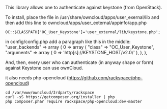 This library allows one to authenticate against keystone (from OpenStack).

To install, place the file in /usr/share/owncloud/apps/user_exernal/lib
and then add this line to owncloud/apps/user_external/appinfo/app.php

    OC::$CLASSPATH['OC_User_Keystone']='user_external/lib/keystone.php';

in config/config.php add a paragraph like this in the middle:
    "user_backends" => array (
        0 => array (
          "class"     => "OC_User_Keystone",
          "arguments" => array (
            0 => 'http[s]://KEYSTONE_HOST/v2.0/'
          ),
        ),
      ),

And, then, every user who can authenticate (in anyway shape or form) against
Keystone can use ownCloud.

it also needs php-opencloud (https://github.com/rackspace/php-opencloud)

    cd /var/www/owncloud/3rdparty/rackspace
    curl -sS https://getcomposer.org/installer | php
    php composer.phar require rackspace/php-opencloud:dev-master

